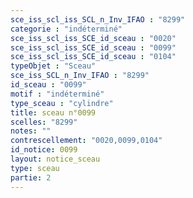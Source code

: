 ```yaml
---
sce_iss_scl_iss_SCL_n_Inv_IFAO : "8299"
categorie : "indéterminé"
sce_iss_scl_iss_SCE_id_sceau : "0020"
sce_iss_scl_iss_SCE_id_sceau : "0099"
sce_iss_scl_iss_SCE_id_sceau : "0104"
typeObjet : "Sceau"
sce_iss_SCL_n_Inv_IFAO : "8299"
id_sceau : "0099"
motif : "indéterminé"
type_sceau : "cylindre"
title: sceau n°0099
scelles: "8299"
notes: ""
contrescellement: "0020,0099,0104"
id_notice: 0099
layout: notice_sceau
type: sceau
partie: 2
---
```

